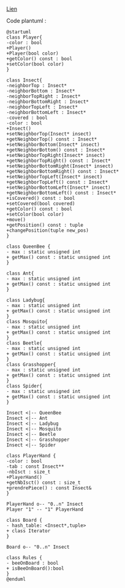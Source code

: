 [Lien](//www.plantuml.com/plantuml/png/xLZ1RXit4BtlLn0-699b1Usb1y4DKXbjKI1stIJerQ1sHp8BBhabkO9TD_cMV4k-h4DEA99UQP46S4uwn5hEl7aat-oGEtbb7JUkRsLLIsujUmlkv_iQEYUqUgpcBLZBDy0MpBfciR3E2BMfgbaEczHQMPS3JbbhDzEgUbzzPhsH_07COrNDQosrGRgLrX9vo36PxfwydGKGsZRWBl4H_IpC4UDcbXmb76VZA-iChnsZQNzJ5chdfrKWDdShRTxf3ad8VfRCI-sSRfEd27Y3J-vmL78FGr_3UYJogPSUQhq5BsBo35GZkrVDWhjEqqq-1p0HVad1t9zqZCY2WfOroaAG8L7YoKGROqgWBrhKADy0DxuyIimOMyACCwKyVi7I3l49U-bJ3itUrvnSYVv_byMirNgBq0NR2kDwBgbIjqYdpGKHB3KtpTjEkxENgMZ_w07K4e3v0c8jlm-d07UYPhsoOgEWOK8vz7NQmb9oLOyYhhKm1m3LZ6t0NV7xjALzE8BTnDaGF0gZAKTG_2_TEp03igqMJN8dakHbw0ww8X6xF_TyxE6SPMgUifN_cVhy6T40nX-KVCO-HB4dqqyVOqXAnK_AFHvpyDmvG9KB-JzzJ1bupPk7LRyvbiBpfY49VgNjtxrm-bifVbHy2U0a7FL-_eE6bDv_rFzgyE-TxZemnrGyVoeokOjyLEzZGzI9vfYARv4AKlffLT27BxluTpxVVP4MHhoryt6ygGjRl4mA8rLXRigBhx3JqcA9xjPD3QqsZL3SWOrTSiU5kK0vpl7Vosek0j6jpt_ssL_D8ernXOJn0tz7Iy8FYJqiTe9bVr961qjg6U-upQAeSUWCCax27Dew0xmzPUlGKLzgvOoMq1jsXaASV7z2sw_2NxATdIH9ecmdtxruWLXqqrD2-Cq0Gz9-2ymYh-IivXRoo1z291aGlzN22ZMWJe3Qand7EbucARGkuIMyjJYrpr1wwNm_llAh4V_0hVC3hBxTE2R8IyOR7x4lJKCp4ZnzktqBreZrmm1CrBIBTthWFcU3fh812Gx8_8lHxP3oK39fLP5XNnobnFmPnBQbDnr9extZR4l1rxsKNqTGBe8s-fLh-R3B7pqK9vDsTs22YuOT68uyF-v3fSlvJI_1KZ-y0lXT1LZwVnacx3AOQUA5DwVWL4gFFfv2QIOSy_LQr3ZR5QW-NW5eRg3bgW4JAbeh1M2ZTt0gi70iLBCGP0oO6swSWCaq7UINt1PZ4fXC3NIIrwNDzbrdH9i7AjLBlvw-2-EqAnpIhIEv0zvdoymrVOfP97j6HH79SCfgP4zfsWjWYzpWhvICqMVn5QYcR-L_)

Code plantuml :
```
@startuml
class Player{
-color : bool
+Player()
+Player(bool color)
+getColor() const : bool
+setColor(bool color)
}

class Insect{
-neighborTop : Insect*
-neighborBottom : Insect*
-neighborTopRight : Insect*
-neighborBottomRight : Insect*
-neighborTopLeft : Insect*
-neighborBottomLeft : Insect*
-covered : bool
-color : bool
+Insect()
+setNeighborTop(Insect* insect)
+getNeighborTop() const : Insect* 
+setNeighborBottom(Insect* insect)
+getNeighborBottom() const : Insect*
+setNeighborTopRight(Insect* insect)
+getNeighborTopRight() const : Insect* 
+setNeighborBottomRight(Insect* insect)
+getNeighborBottomRight() const : Insect*
+setNeighborTopLeft(Insect* insect)
+getNeighborTopLeft() const : Insect*
+setNeighborBottomLeft(Insect* insect)
+getNeighborBottomLeft() const : Insect*
+isCovered() const : bool
+setCovered(bool covered)
+getColor() const : bool
+setColor(bool color)
+move()
+getPosition() const : tuple
+changePosition(tuple new_pos)
}

class QueenBee {
- max : static unsigned int
+ getMax() const : static unsigned int
}

class Ant{
- max : static unsigned int
+ getMax() const : static unsigned int
}

class Ladybug{
- max : static unsigned int
+ getMax() const : static unsigned int
}
class Mosquito{
- max : static unsigned int
+ getMax() const : static unsigned int
}
class Beetle{
- max : static unsigned int
+ getMax() const : static unsigned int
}
class Grasshopper{
- max : static unsigned int
+ getMax() const : static unsigned int
}
class Spider{
- max : static unsigned int
+ getMax() const : static unsigned int
}

Insect <|-- QueenBee
Insect <|-- Ant
Insect <|-- Ladybug
Insect <|-- Mosquito
Insect <|-- Beetle
Insect <|-- Grasshopper
Insect <|-- Spider

class PlayerHand {
-color : bool
-tab : const Insect**
-nbIsct : size_t
+PlayerHand()
+getNbIsct() const : size_t
+prendrePiece() : const Insect&
}

PlayerHand o-- "0..n" Insect
Player "1" -- "1" PlayerHand

class Board {
- hash_table: <Insect*,tuple>
+ class Iterator
}

Board o-- "0..n" Insect

class Rules {
- beeOnBoard : bool
+ isBeeOnBoard():bool
}
@enduml
```
